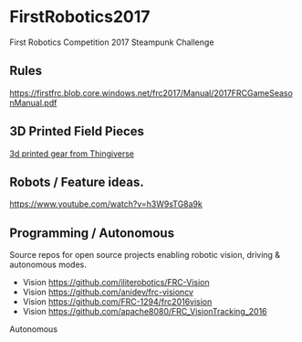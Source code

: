 # FirstRobotics2017
First Robotics Competition 2017 Steampunk Challenge 

## Rules

https://firstfrc.blob.core.windows.net/frc2017/Manual/2017FRCGameSeasonManual.pdf

## 3D Printed Field Pieces

[3d printed gear from Thingiverse](http://www.thingiverse.com/thing:2024108)

## Robots / Feature ideas.

https://www.youtube.com/watch?v=h3W9sTG8a9k

## Programming / Autonomous

Source repos for open source projects enabling robotic vision, driving & autonomous modes.

* Vision https://github.com/iliterobotics/FRC-Vision
* Vision https://github.com/anidev/frc-visioncv
* Vision https://github.com/FRC-1294/frc2016vision
* Vision https://github.com/apache8080/FRC_VisionTracking_2016

Autonomous
